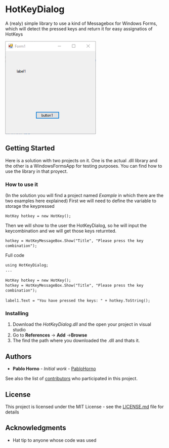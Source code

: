 # HotKeyDialog

A (realy) simple library to use a kind of Messagebox for Windows Forms, which will detect the pressed keys and return it for easy assignatios of HotKeys

![](hotkeyDialog.gif)
## Getting Started

Here is a solution with two projects on it. One is the actual .dll library and the other is a WindowsFormsApp for testing purposes.
You can find how to use the library in that proyect.


### How to use it

(In the solution you will find a project named _Example_ in which there are the two examples here explained)
First we will need to define the variable to storage the keypressed

```
HotKey hotkey = new HotKey();
```

Then we will show to the user the HotKeyDialog, so he will input the keycombination and we will get those keys returnted.

```
hotkey = HotKeyMessageBox.Show("Title", "Please press the key combination");
```

Full code
```
using HotKeyDialog;
...

HotKey hotkey = new HotKey();
hotkey = HotKeyMessageBox.Show("Title", "Please press the key combination");

label1.Text = "You have pressed the keys: " + hotkey.ToString();
```

### Installing

1. Download the _HotKeyDialog.dll_ and the open your project in visual studio
2. Go to **References** -> **Add** ->**Browse**
3. The find the path where you downloaded the .dll and thats it.

## Authors

* **Pablo Horno** - *Initial work* - [PabloHorno](https://github.com/PabloHorno)

See also the list of [contributors](https://github.com/PabloHorno/HotKeyDialog/graphs/contributors) who participated in this project.

## License

This project is licensed under the MIT License - see the [LICENSE.md](LICENSE.md) file for details

## Acknowledgments

* Hat tip to anyone whose code was used
